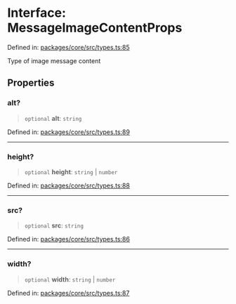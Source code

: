 # Interface: MessageImageContentProps

Defined in: [packages/core/src/types.ts:85](https://github.com/GeoDaCenter/openassistant/blob/a9f2271d1019f6c25c10dd4b3bdb64fcf16999b2/packages/core/src/types.ts#L85)

Type of image message content

## Properties

### alt?

> `optional` **alt**: `string`

Defined in: [packages/core/src/types.ts:89](https://github.com/GeoDaCenter/openassistant/blob/a9f2271d1019f6c25c10dd4b3bdb64fcf16999b2/packages/core/src/types.ts#L89)

***

### height?

> `optional` **height**: `string` \| `number`

Defined in: [packages/core/src/types.ts:88](https://github.com/GeoDaCenter/openassistant/blob/a9f2271d1019f6c25c10dd4b3bdb64fcf16999b2/packages/core/src/types.ts#L88)

***

### src?

> `optional` **src**: `string`

Defined in: [packages/core/src/types.ts:86](https://github.com/GeoDaCenter/openassistant/blob/a9f2271d1019f6c25c10dd4b3bdb64fcf16999b2/packages/core/src/types.ts#L86)

***

### width?

> `optional` **width**: `string` \| `number`

Defined in: [packages/core/src/types.ts:87](https://github.com/GeoDaCenter/openassistant/blob/a9f2271d1019f6c25c10dd4b3bdb64fcf16999b2/packages/core/src/types.ts#L87)
